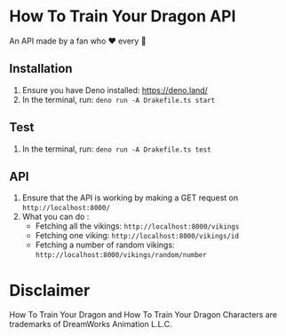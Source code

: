 # How To Train Your Dragon API

An API made by a fan who ❤️ every 🐉

## Installation

1. Ensure you have Deno installed: https://deno.land/
2. In the terminal, run: `deno run -A Drakefile.ts start`

## Test
1. In the terminal, run: `deno run -A Drakefile.ts test`

## API
1. Ensure that the API is working by making a GET request on `http://localhost:8000/`
2. What you can do :
    - Fetching all the vikings: `http://localhost:8000/vikings`
    - Fetching one viking: `http://localhost:8000/vikings/id`
    - Fetching a number of random vikings: `http://localhost:8000/vikings/random/number`



# Disclaimer
How To Train Your Dragon and How To Train Your Dragon Characters are trademarks of DreamWorks Animation L.L.C.